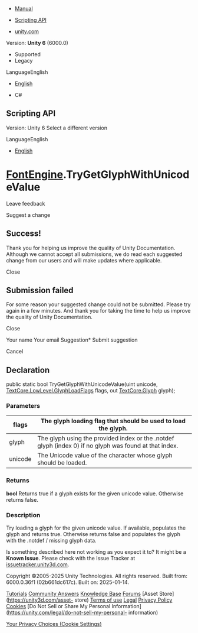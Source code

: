 [ ]()

  * [Manual](../Manual/index.html)
  * [Scripting API](../ScriptReference/index.html)

  * [unity.com](https://unity.com/)

Version: **Unity 6** (6000.0)

  * Supported
  * Legacy

LanguageEnglish

  * [English]()

  * C#

[ ](https://docs.unity3d.com)

## Scripting API

Version: Unity 6 Select a different version

LanguageEnglish

  * [English]()

#  [FontEngine](TextCore.LowLevel.FontEngine.html).TryGetGlyphWithUnicodeValue

Leave feedback

Suggest a change

## Success!

Thank you for helping us improve the quality of Unity Documentation. Although
we cannot accept all submissions, we do read each suggested change from our
users and will make updates where applicable.

Close

## Submission failed

For some reason your suggested change could not be submitted. Please <a>try
again</a> in a few minutes. And thank you for taking the time to help us
improve the quality of Unity Documentation.

Close

Your name Your email Suggestion* Submit suggestion

Cancel

[ ]()

## Declaration

public static bool TryGetGlyphWithUnicodeValue(uint unicode,
[TextCore.LowLevel.GlyphLoadFlags](TextCore.LowLevel.GlyphLoadFlags.html)
flags, out [TextCore.Glyph](TextCore.Glyph.html) glyph);

### Parameters

flags | The glyph loading flag that should be used to load the glyph.  
---|---  
glyph | The glyph using the provided index or the .notdef glyph (index 0) if no glyph was found at that index.  
unicode | The Unicode value of the character whose glyph should be loaded.  
  
### Returns

**bool** Returns true if a glyph exists for the given unicode value. Otherwise
returns false.

### Description

Try loading a glyph for the given unicode value. If available, populates the
glyph and returns true. Otherwise returns false and populates the glyph with
the .notdef / missing glyph data.

Is something described here not working as you expect it to? It might be a
**Known Issue**. Please check with the Issue Tracker at
[issuetracker.unity3d.com](https://issuetracker.unity3d.com).

Copyright ©2005-2025 Unity Technologies. All rights reserved. Built from:
6000.0.36f1 (02b661dc617c). Built on: 2025-01-14.

[Tutorials](https://unity3d.com/learn) [Community
Answers](https://answers.unity3d.com) [Knowledge
Base](https://support.unity3d.com/hc/en-us)
[Forums](https://forum.unity3d.com) [Asset Store](https://unity3d.com/asset-
store) [Terms of use](https://docs.unity3d.com/Manual/TermsOfUse.html)
[Legal](https://unity.com/legal) [Privacy
Policy](https://unity.com/legal/privacy-policy)
[Cookies](https://unity.com/legal/cookie-policy) [Do Not Sell or Share My
Personal Information](https://unity.com/legal/do-not-sell-my-personal-
information)

[Your Privacy Choices (Cookie Settings)](javascript:void\(0\);)

